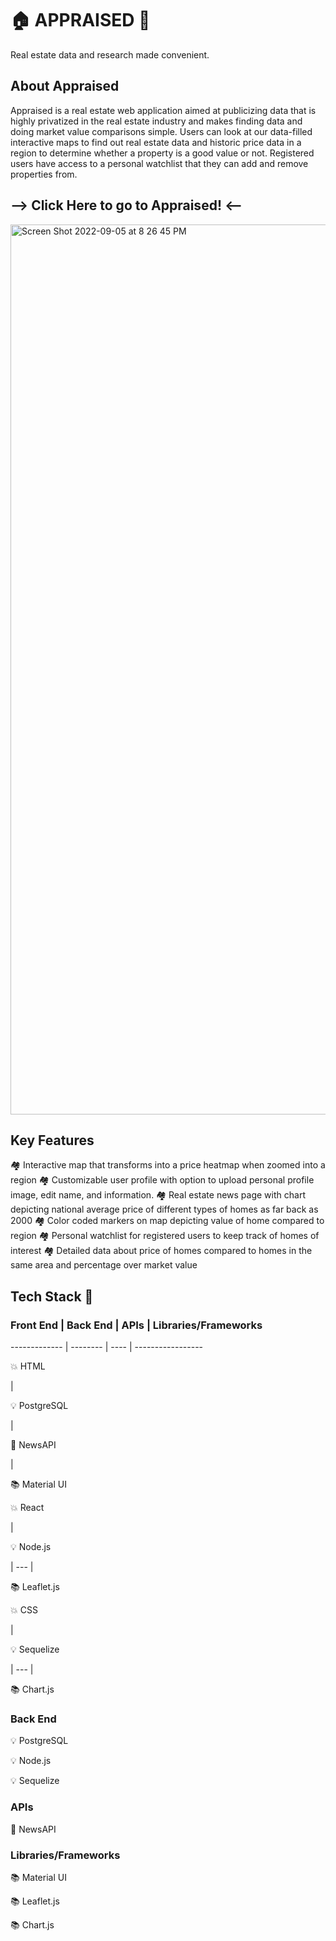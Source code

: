 # 🏠 APPRAISED 🏢
  <p>Real estate data and research made convenient.</p>
  
## About Appraised
<p>
Appraised is a real estate web application aimed at publicizing data that is highly privatized in the real estate industry and makes finding data and doing market value comparisons simple. Users can look at our data-filled interactive maps to find out real estate data and historic price data in a region to determine whether a property is a good value or not. Registered users have access to a personal watchlist that they can add and remove properties from. 
</p>

## --> Click Here to go to Appraised! <-- 
<img width="1424" alt="Screen Shot 2022-09-05 at 8 26 45 PM" src="https://user-images.githubusercontent.com/101467356/188523489-f98f9fec-4e10-4939-9535-dec49d4b1d7c.png">


## Key Features
🏘 Interactive map that transforms into a price heatmap when zoomed into a region
🏘 Customizable user profile with option to upload personal profile image, edit name, and information.
🏘 Real estate news page with chart depicting national average price of different types of homes as far back as 2000
🏘 Color coded markers on map depicting value of home compared to region 
🏘 Personal watchlist for registered users to keep track of homes of interest
🏘 Detailed data about price of homes compared to homes in the same area and percentage over market value

## Tech Stack 🤖 
### Front End | Back End | APIs | Libraries/Frameworks
------------- | -------- | ---- | -----------------
<p>💥 HTML</p> | <p>💡 PostgreSQL</p> | <p>🔌 NewsAPI</p> | <p>📚 Material UI</p>
<p>💥 React</p> | <p>💡 Node.js</p> | --- | <p>📚 Leaflet.js</p>
<p>💥 CSS</p> | <p>💡 Sequelize</p> | --- | <p>📚 Chart.js</p>
 
### Back End
<p>💡 PostgreSQL</p>
<p>💡 Node.js</p>
<p>💡 Sequelize</p>

### APIs
<p>🔌 NewsAPI</p>

### Libraries/Frameworks
<p>📚 Material UI</p>
<p>📚 Leaflet.js</p>
<p>📚 Chart.js</p>
